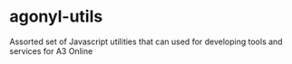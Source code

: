 # agonyl-utils
Assorted set of Javascript utilities that can used for developing tools and services for A3 Online 
